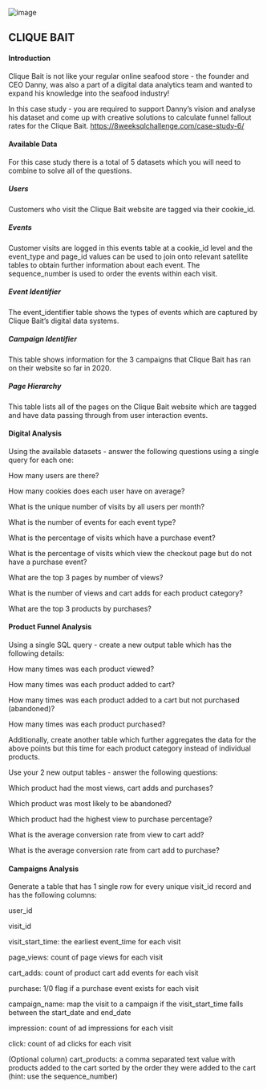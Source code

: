 ![image](https://github.com/Pelummy11/8WeeksSQLChallenge/assets/47598173/d41ada9f-de05-43c6-b836-2b53efd6cc05)

## CLIQUE BAIT

#### Introduction

Clique Bait is not like your regular online seafood store - the founder and CEO Danny, was also a part of a digital data analytics team and wanted to expand his knowledge into the seafood industry!

In this case study - you are required to support Danny’s vision and analyse his dataset and come up with creative solutions to calculate funnel fallout rates for the Clique Bait. https://8weeksqlchallenge.com/case-study-6/

#### Available Data

For this case study there is a total of 5 datasets which you will need to combine to solve all of the questions.

##### Users

Customers who visit the Clique Bait website are tagged via their cookie_id.

##### Events
Customer visits are logged in this events table at a cookie_id level and the event_type and page_id values can be used to join onto relevant satellite tables to obtain further information about each event.
The sequence_number is used to order the events within each visit.

##### Event Identifier

The event_identifier table shows the types of events which are captured by Clique Bait’s digital data systems.

##### Campaign Identifier

This table shows information for the 3 campaigns that Clique Bait has ran on their website so far in 2020.

##### Page Hierarchy

This table lists all of the pages on the Clique Bait website which are tagged and have data passing through from user interaction events.


#### Digital Analysis

Using the available datasets - answer the following questions using a single query for each one:

How many users are there?

How many cookies does each user have on average?

What is the unique number of visits by all users per month?

What is the number of events for each event type?

What is the percentage of visits which have a purchase event?

What is the percentage of visits which view the checkout page but do not have a purchase event?

What are the top 3 pages by number of views?

What is the number of views and cart adds for each product category?

What are the top 3 products by purchases?

#### Product Funnel Analysis

Using a single SQL query - create a new output table which has the following details:

How many times was each product viewed?

How many times was each product added to cart?

How many times was each product added to a cart but not purchased (abandoned)?

How many times was each product purchased?

Additionally, create another table which further aggregates the data for the above points but this time for each product category instead of individual products.

Use your 2 new output tables - answer the following questions:

Which product had the most views, cart adds and purchases?

Which product was most likely to be abandoned?

Which product had the highest view to purchase percentage?

What is the average conversion rate from view to cart add?

What is the average conversion rate from cart add to purchase?

#### Campaigns Analysis

Generate a table that has 1 single row for every unique visit_id record and has the following columns:

user_id

visit_id

visit_start_time: the earliest event_time for each visit

page_views: count of page views for each visit

cart_adds: count of product cart add events for each visit

purchase: 1/0 flag if a purchase event exists for each visit

campaign_name: map the visit to a campaign if the visit_start_time falls between the start_date and end_date

impression: count of ad impressions for each visit

click: count of ad clicks for each visit

(Optional column) cart_products: a comma separated text value with products added to the cart sorted by the order they were added to the cart (hint: use the sequence_number)
